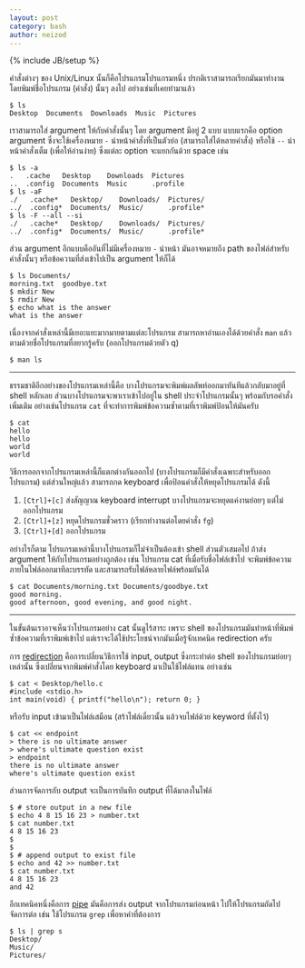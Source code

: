 ```yaml
---
layout: post
category: bash
author: neizod
---
```

{% include JB/setup %}

คำสั่งต่างๆ ของ Unix/Linux นั้นก็คือโปรแกรมโปรแกรมหนึ่ง ปรกติเราสามารถเรียกมันมาทำงานโดยพิมพ์ชื่อโปรแกรม (คำสั่ง) นั้นๆ ลงไป อย่างเช่นที่เคยทำมาแล้ว

    $ ls
    Desktop  Documents  Downloads  Music  Pictures

เราสามารถใส่ argument ให้กับคำสั่งนั้นๆ โดย argument มีอยู่ 2 แบบ แบบแรกคือ option argument ซึ่งจะใช้เครื่องหมาย `-` นำหน้าคำสั่งที่เป็นตัวย่อ (สามารถใส่ได้หลายคำสั่ง) หรือใช้ `--` นำหน้าคำสั่งเต็ม (เพื่อให้อ่านง่าย) ซึ่งแต่ละ option จะแยกกันด้วย space เช่น

    $ ls -a
    .   .cache   Desktop    Downloads  Pictures
    ..  .config  Documents  Music      .profile
    $ ls -aF
    ./   .cache*   Desktop/    Downloads/  Pictures/
    ../  .config*  Documents/  Music/      .profile*
    $ ls -F --all --si
    ./   .cache*   Desktop/    Downloads/  Pictures/
    ../  .config*  Documents/  Music/      .profile*

ส่วน argument อีกแบบคืออันที่ไม่มีเครื่องหมาย `-` นำหน้า มันอาจหมายถึง path ของไฟล์สำหรับคำสั่งนั้นๆ หรือข้อความที่ส่งเข้าไปเป็น argument ให้ก็ได้

    $ ls Documents/
    morning.txt  goodbye.txt
    $ mkdir New
    $ rmdir New
    $ echo what is the answer
    what is the answer

เนื่องจากคำสั่งเหล่านี้มีเยอะแยะมากมายตามแต่ละโปรแกรม สามารถหาอ่านเองได้ด้วยคำสั่ง `man` แล้วตามด้วยชื่อโปรแกรมที่อยากรู้ครับ (ออกโปรแกรมด้วยตัว q)

    $ man ls

---

ธรรมชาติอีกอย่างของโปรแกรมเหล่านี้คือ บางโปรแกรมจะพิมพ์ผลลัพท์ออกมาทันทีแล้วกลับมาอยู่ที่ shell หลักเลย ส่วนบางโปรแกรมจะพาเราเข้าไปอยู่ใน shell ประจำโปรแกรมนั้นๆ พร้อมกับรอคำสั่งเพิ่มเติม อย่างเช่นโปรแกรม `cat` ที่จะทำการพิมพ์ข้อความซ้ำตามที่เราพิมพ์ป้อนให้มันครับ

    $ cat
    hello
    hello
    world
    world

วิธีการออกจากโปรแกรมเหล่านี้ก็แตกต่างกันออกไป (บางโปรแกรมก็มีคำสั่งเฉพาะสำหรับออกโปรแกรม) แต่ส่วนใหญ่แล้ว สามารถกด keyboard เพื่อป้อนคำสั่งให้หยุดโปรแกรมได้ ดังนี้

1. `[Ctrl]+[c]` ส่งสัญญาณ keyboard interrupt บางโปรแกรมจะหยุดแค่งานย่อยๆ แต่ไม่ออกโปรแกรม
2. `[Ctrl]+[z]` หยุดโปรแกรมชั่วคราว (เรียกทำงานต่อโดยคำสั่ง `fg`)
3. `[Ctrl]+[d]` ออกโปรแกรม

อย่างไรก็ตาม โปรแกรมเหล่านี้บางโปรแกรมก็ไม่จำเป็นต้องเข้า shell ส่วนตัวเสมอไป ถ้าส่ง argument ให้กับโปรแกรมอย่างถูกต้อง เช่น โปรแกรม cat ที่เมื่อรับชื่อไฟล์เข้าไป จะพิมพ์ข้อความภายในไฟล์ออกมาทีละบรรทัด และสามารถรับไฟล์หลายไฟล์พร้อมกันได้

    $ cat Documents/morning.txt Documents/goodbye.txt
    good morning.
    good afternoon, good evening, and good night.

---

ในขั้นต้นเราอาจเห็นว่าโปรแกรมอย่าง cat นั้นดูไร้สาระ เพราะ shell ของโปรแกรมมันทำหน้าที่พิมพ์ซ้ำข้อความที่เราพิมพ์เข้าไป แต่เราจะได้ใช้ประโยชน์จากมันเมื่อรู้จักเทคนิค redirection ครับ

การ [redirection](http://en.wikipedia.org/wiki/Redirection_(computing)) คือการเปลี่ยนวิธีการใช้ input, output ซึ่งกระทำต่อ shell ของโปรแกรมย่อยๆ เหล่านั้น ซึ่งเปลี่ยนจากพิมพ์คำสั่งโดย keyboard มาเป็นใช้ไฟล์แทน อย่างเช่น

    $ cat < Desktop/hello.c
    #include <stdio.h>
    int main(void) { printf("hello\n"); return 0; }

หรือรับ input เข้ามาเป็นไฟล์เสมือน (สร้าไฟล์เดี๋ยวนั้น แล้วจบไฟล์ด้วย keyword ที่ตั้งไว้)

    $ cat << endpoint
    > there is no ultimate answer
    > where's ultimate question exist
    > endpoint
    there is no ultimate answer
    where's ultimate question exist

ส่วนการจัดการกับ output จะเป็นการบันทึก output ที่ได้มาลงในไฟล์

    $ # store output in a new file
    $ echo 4 8 15 16 23 > number.txt
    $ cat number.txt
    4 8 15 16 23
    $
    $
    $ # append output to exist file
    $ echo and 42 >> number.txt
    $ cat number.txt
    4 8 15 16 23
    and 42

อีกเทคนิคหนึ่งคือการ [pipe](http://en.wikipedia.org/wiki/Pipeline_(Unix)) มันคือการส่ง output จากโปรแกรมก่อนหน้า ไปให้โปรแกรมถัดไปจัดการต่อ เช่น ใช้โปรแกรม `grep` เพื่อหาคำที่ต้องการ

    $ ls | grep s
    Desktop/
    Music/
    Pictures/
